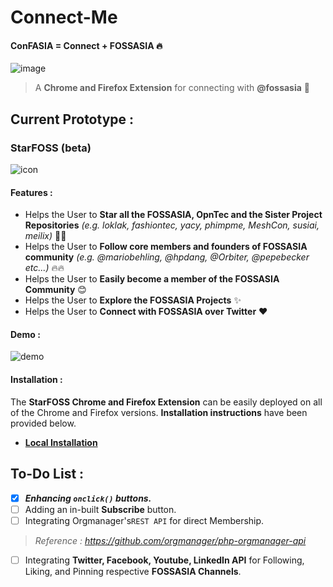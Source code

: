 # Connect-Me

#### ConFASIA = Connect + FOSSASIA :fire:

![image](https://user-images.githubusercontent.com/5800726/34326440-f342bf66-e8d1-11e7-90e0-ea611a07f117.png)

> A **Chrome and Firefox Extension** for connecting with **@fossasia** :rocket:


## Current Prototype :

### StarFOSS (beta)

![icon](https://user-images.githubusercontent.com/5800726/34366221-d6332962-eabe-11e7-8379-7044206e9c30.png)

#### Features : 

* Helps the User to **Star all the FOSSASIA, OpnTec and the Sister Project Repositories** *(e.g. loklak, fashiontec, yacy, phimpme, MeshCon, susiai, meilix)* :tada::tada:
* Helps the User to **Follow core members and founders of FOSSASIA community** *(e.g. @mariobehling, @hpdang, @Orbiter, @pepebecker etc...)* :fire::fire:
* Helps the User to **Easily become a member of the FOSSASIA Community** :blush:
* Helps the User to **Explore the FOSSASIA Projects** :sparkles:
* Helps the User to **Connect with FOSSASIA over Twitter** :heart:

#### Demo : 

![demo](/assets/StarFOSSv1_demo.gif)

#### Installation : 

The **StarFOSS Chrome and Firefox Extension** can be easily deployed on all of the Chrome and Firefox versions. **Installation instructions** have been provided below.

* **[Local Installation](/Releases/StarFOSS/installation.md)**

## To-Do List :

- [x] ***Enhancing `onclick()` buttons.***
- [ ] Adding an in-built **Subscribe** button.
- [ ] Integrating Orgmanager's`REST API` for direct Membership.
> *Reference : https://github.com/orgmanager/php-orgmanager-api*

- [ ] Integrating **Twitter, Facebook, Youtube, LinkedIn API** for Following, Liking, and Pinning respective **FOSSASIA Channels**.
